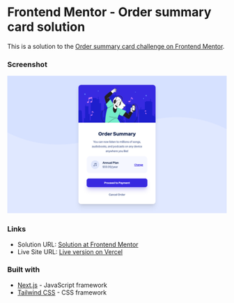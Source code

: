 # Frontend Mentor - Order summary card solution

This is a solution to the [Order summary card challenge on Frontend Mentor](https://www.frontendmentor.io/challenges/order-summary-component-QlPmajDUj).


### Screenshot

![Screenshot of the solved order summary card component challenge](./design/screenshot.png)


### Links

- Solution URL: [Solution at Frontend Mentor](https://www.frontendmentor.io/solutions/order-summary-card-tailwind-and-nextjs-xzpWPj9yhl)
- Live Site URL: [Live version on Vercel](https://order-summary-component-ivory.vercel.app)


### Built with

- [Next.js](https://nextjs.org/) - JavaScript framework
- [Tailwind CSS](https://tailwindcss.com/) - CSS framework


